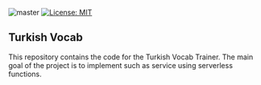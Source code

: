 ![master](https://github.com/samedguener/turkish_vocab/workflows/master/badge.svg) [![License: MIT](https://img.shields.io/badge/License-MIT-yellow.svg)](https://opensource.org/licenses/MIT)

## Turkish Vocab
This repository contains the code for the Turkish Vocab Trainer. The main goal of the project is to implement such as service using serverless functions.